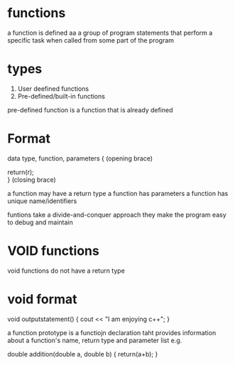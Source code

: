 # functions

a function is defined aa a group of program statements that perform a specific task when called from some part of the program

# types
1. User deefined functions
2. Pre-defined/built-in functions

pre-defined function is a function that is already defined 

# Format
data type, function, parameters
{ (opening brace)


return(r);    
} (closing brace)

a function may have a return type 
a function has parameters
a function has unique name/identifiers

funtions take a divide-and-conquer approach
they make the program easy to debug and maintain

# VOID functions
void functions do not have a return type
# void format
void outputstatement()
 {
    cout << "I am enjoying c++";
 }

 a function prototype is a functiojn declaration taht provides information about a function's name, return type and parameter list
 e.g.

 double addition(double a, double b)
{
    return(a+b);
}